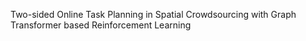 Two-sided Online Task Planning in Spatial
Crowdsourcing with Graph Transformer based
Reinforcement Learning
